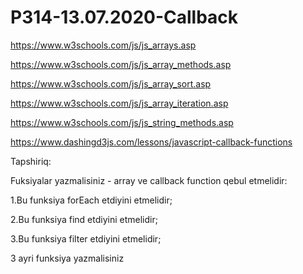 # P314-13.07.2020-Callback

https://www.w3schools.com/js/js_arrays.asp

https://www.w3schools.com/js/js_array_methods.asp

https://www.w3schools.com/js/js_array_sort.asp

https://www.w3schools.com/js/js_array_iteration.asp

https://www.w3schools.com/js/js_string_methods.asp

https://www.dashingd3js.com/lessons/javascript-callback-functions

Tapshiriq:

Fuksiyalar yazmalisiniz - array ve callback function qebul etmelidir:

1.Bu funksiya forEach etdiyini etmelidir;

2.Bu funksiya find etdiyini etmelidir;

3.Bu funksiya filter etdiyini etmelidir;

3 ayri funksiya yazmalisiniz
